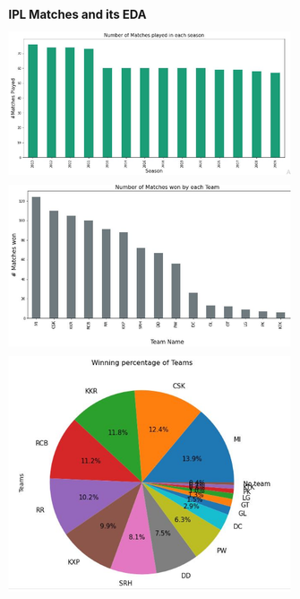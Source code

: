 ## IPL Matches and its EDA

![Matches Played in all IPL Seasons](https://raw.githubusercontent.com/chethanatgithub/Data-Science/main/images/No_of_IPLmatches_Played.JPG "Matches Played in all IPL Seasons")

![No of Matches won by Each Team](https://raw.githubusercontent.com/chethanatgithub/Data-Science/main/images/No_of_matches_won_by_each_team.JPG "No of Matches won by Each Team")

![Winning Percentage ](https://raw.githubusercontent.com/chethanatgithub/Data-Science/main/images/Winning_percentage_of_each_team.JPG "Winning Percentage ")

